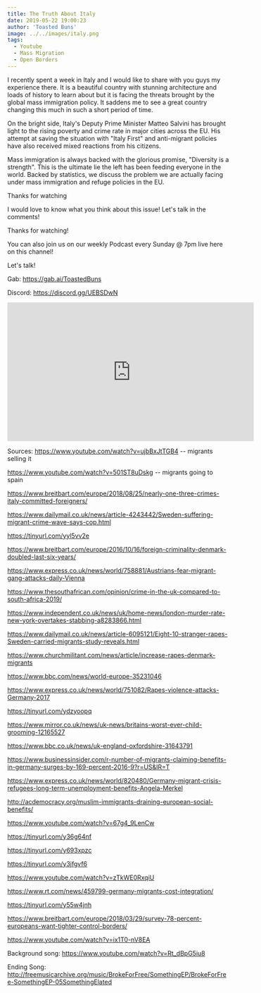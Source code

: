 ```yaml
---
title: The Truth About Italy
date: 2019-05-22 19:00:23
author: 'Toasted Buns'
image: ../../images/italy.png
tags:
  - Youtube
  - Mass Migration
  - Open Borders
---
```


I recently spent a week in Italy and I would like to share with you guys my experience there. It is a beautiful country with stunning architecture and loads of history to learn about but it is facing the threats brought by the global mass immigration policy. It saddens me to see a great country changing this much in such a short period of time.

On the bright side, Italy's Deputy Prime Minister Matteo Salvini has brought light to the rising poverty and crime rate in major cities across the EU. His attempt at saving the situation with "Italy First" and anti-migrant policies have also received mixed reactions from his citizens.

Mass immigration is always backed with the glorious promise, "Diversity is a strength". This is the ultimate lie the left has been feeding everyone in the world. Backed by statistics, we discuss the problem we are actually facing under mass immigration and refuge policies in the EU.

Thanks for watching

I would love to know what you think about this issue! Let's talk in the comments!

Thanks for watching!
<script async src="//pagead2.googlesyndication.com/pagead/js/adsbygoogle.js"></script><ins class="adsbygoogle" style="display:block; text-align:center;"  data-ad-layout="in-article"  data-ad-format="fluid"  data-ad-client="ca-pub-2164900147810573"  data-ad-slot="8817307412"></ins><script>(adsbygoogle = window.adsbygoogle || []).push({});</script>
You can also join us on our weekly Podcast every Sunday @ 7pm live here on this channel!

Let's talk!

Gab: https://gab.ai/ToastedBuns

Discord: https://discord.gg/UEBSDwN

<iframe width="560" height="315" src="https://www.youtube.com/embed/MDLy0FaL0i8" frameborder="0" allow="accelerometer; autoplay; encrypted-media; gyroscope; picture-in-picture" allowfullscreen></iframe>

Sources:
https://www.youtube.com/watch?v=ujbBxJtTGB4 -- migrants selling it

https://www.youtube.com/watch?v=501ST8uDskg -- migrants going to spain

https://www.breitbart.com/europe/2018/08/25/nearly-one-three-crimes-italy-committed-foreigners/

https://www.dailymail.co.uk/news/article-4243442/Sweden-suffering-migrant-crime-wave-says-cop.html

https://tinyurl.com/yyl5vv2e

https://www.breitbart.com/europe/2016/10/16/foreign-criminality-denmark-doubled-last-six-years/

https://www.express.co.uk/news/world/758881/Austrians-fear-migrant-gang-attacks-daily-Vienna

https://www.thesouthafrican.com/opinion/crime-in-the-uk-compared-to-south-africa-2019/

https://www.independent.co.uk/news/uk/home-news/london-murder-rate-new-york-overtakes-stabbing-a8283866.html

https://www.dailymail.co.uk/news/article-6095121/Eight-10-stranger-rapes-Sweden-carried-migrants-study-reveals.html

https://www.churchmilitant.com/news/article/increase-rapes-denmark-migrants

https://www.bbc.com/news/world-europe-35231046

https://www.express.co.uk/news/world/751082/Rapes-violence-attacks-Germany-2017

https://tinyurl.com/ydzyoopq

https://www.mirror.co.uk/news/uk-news/britains-worst-ever-child-grooming-12165527

https://www.bbc.co.uk/news/uk-england-oxfordshire-31643791

https://www.businessinsider.com/r-number-of-migrants-claiming-benefits-in-germany-surges-by-169-percent-2016-9?r=US&IR=T

https://www.express.co.uk/news/world/820480/Germany-migrant-crisis-refugees-long-term-unemployment-benefits-Angela-Merkel

http://acdemocracy.org/muslim-immigrants-draining-european-social-benefits/

https://www.youtube.com/watch?v=67g4_9LenCw

https://tinyurl.com/y36g64nf

https://tinyurl.com/y693xpzc

https://tinyurl.com/y3jfgvf6

https://www.youtube.com/watch?v=zTkWE0RxqiU

https://www.rt.com/news/459799-germany-migrants-cost-integration/

https://tinyurl.com/y55w4jnh

https://www.breitbart.com/europe/2018/03/29/survey-78-percent-europeans-want-tighter-control-borders/

https://www.youtube.com/watch?v=ix1T0-nV8EA

Background song: https://www.youtube.com/watch?v=Rt_dBpG5iu8

Ending Song: http://freemusicarchive.org/music/BrokeForFree/SomethingEP/BrokeForFree-SomethingEP-05SomethingElated
